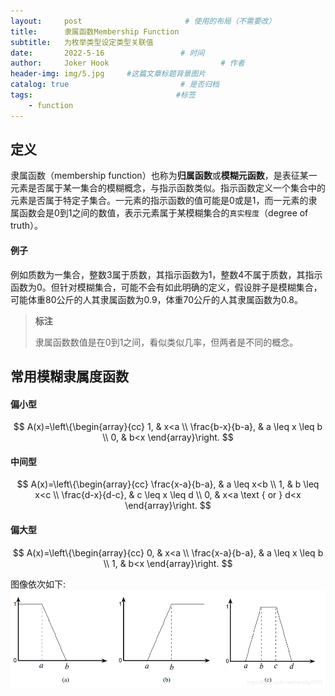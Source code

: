 ```yaml
---
layout:     post                       # 使用的布局（不需要改）
title:      隶属函数Membership Function
subtitle:   为枚举类型设定类型关联值
date:       2022-5-16                 # 时间
author:     Joker Hook                         # 作者
header-img: img/5.jpg     #这篇文章标题背景图片
catalog: true                         # 是否归档
tags:                                #标签
    - function
---
```


## 定义
隶属函数（membership function）也称为**归属函数**或**模糊元函数**，是表征某一元素是否属于某一集合的模糊概念，与指示函数类似。指示函数定义一个集合中的元素是否属于特定子集合。一元素的指示函数的值可能是0或是1，而一元素的隶属函数会是0到1之间的数值，表示元素属于某模糊集合的`真实程度`（degree of truth）。

#### 例子
例如质数为一集合，整数3属于质数，其指示函数为1，整数4不属于质数，其指示函数为0。但针对模糊集合，可能不会有如此明确的定义，假设胖子是模糊集合，可能体重80公斤的人其隶属函数为0.9，体重70公斤的人其隶属函数为0.8。

> **标注**
>
> 隶属函数数值是在0到1之间，看似类似几率，但两者是不同的概念。

## 常用模糊隶属度函数

#### 偏小型

$$
A(x)=\left\{\begin{array}{cc}
1, & x<a \\
\frac{b-x}{b-a}, & a \leq x \leq b \\
0, & b<x
\end{array}\right.
$$

#### 中间型

$$
A(x)=\left\{\begin{array}{cc}
\frac{x-a}{b-a}, & a \leq x<b \\
1, & b \leq x<c \\
\frac{d-x}{d-c}, & c \leq x \leq d \\
0, & x<a \text { or } d<x
\end{array}\right.
$$

#### 偏大型

$$
A(x)=\left\{\begin{array}{cc}
0, & x<a \\
\frac{x-a}{b-a}, & a \leq x \leq b \\
1, & b<x
\end{array}\right.
$$

图像依次如下:
![](https://github.com/HuangRunHua/huangrunhua.github.io/raw/master/img/MembershipFunction/1.png)
